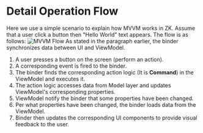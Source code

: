 # Detail Operation Flow

Here we use a simple scenario to explain how MVVM works in ZK. Assume that a user click a button then "Hello World" text appears. The flow is as follows:
![MVVM Flow](./images/SmallTalk_MVVM_HELLO_FLOW.png)
As stated in the paragraph earlier, the binder synchronizes data between UI and ViewModel.

1. A user presses a button on the screen (perform an action).
2. A corresponding event is fired to the binder.
3. The binder finds the corresponding action logic (It is **Command**) in the ViewModel and executes it.
4. The action logic accesses data from Model layer and updates ViewModel's corresponding properties.
5. ViewModel notify the binder that some properties have been changed.
6. Per what properties have been changed, the binder loads data from the ViewModel.
7. Binder then updates the corresponding UI components to provide visual feedback to the user.
